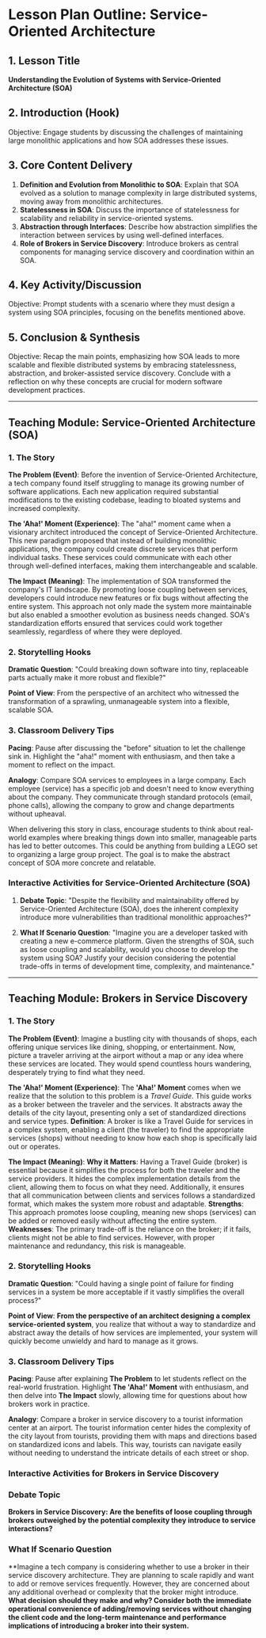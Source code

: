 # Lesson Plan Outline: Service-Oriented Architecture

## 1. Lesson Title
**Understanding the Evolution of Systems with Service-Oriented Architecture (SOA)**

## 2. Introduction (Hook)
Objective: Engage students by discussing the challenges of maintaining large monolithic applications and how SOA addresses these issues.

## 3. Core Content Delivery
1. **Definition and Evolution from Monolithic to SOA**: Explain that SOA evolved as a solution to manage complexity in large distributed systems, moving away from monolithic architectures.
2. **Statelessness in SOA**: Discuss the importance of statelessness for scalability and reliability in service-oriented systems.
3. **Abstraction through Interfaces**: Describe how abstraction simplifies the interaction between services by using well-defined interfaces.
4. **Role of Brokers in Service Discovery**: Introduce brokers as central components for managing service discovery and coordination within an SOA.

## 4. Key Activity/Discussion
Objective: Prompt students with a scenario where they must design a system using SOA principles, focusing on the benefits mentioned above.

## 5. Conclusion & Synthesis
Objective: Recap the main points, emphasizing how SOA leads to more scalable and flexible distributed systems by embracing statelessness, abstraction, and broker-assisted service discovery. Conclude with a reflection on why these concepts are crucial for modern software development practices.


---

## Teaching Module: Service-Oriented Architecture (SOA)
### 1. The Story

**The Problem (Event)**: Before the invention of Service-Oriented Architecture, a tech company found itself struggling to manage its growing number of software applications. Each new application required substantial modifications to the existing codebase, leading to bloated systems and increased complexity.

**The 'Aha!' Moment (Experience)**: The "aha!" moment came when a visionary architect introduced the concept of Service-Oriented Architecture. This new paradigm proposed that instead of building monolithic applications, the company could create discrete services that perform individual tasks. These services could communicate with each other through well-defined interfaces, making them interchangeable and scalable.

**The Impact (Meaning)**: The implementation of SOA transformed the company's IT landscape. By promoting loose coupling between services, developers could introduce new features or fix bugs without affecting the entire system. This approach not only made the system more maintainable but also enabled a smoother evolution as business needs changed. SOA's standardization efforts ensured that services could work together seamlessly, regardless of where they were deployed.

### 2. Storytelling Hooks

**Dramatic Question**: "Could breaking down software into tiny, replaceable parts actually make it more robust and flexible?"

**Point of View**: From the perspective of an architect who witnessed the transformation of a sprawling, unmanageable system into a flexible, scalable SOA.

### 3. Classroom Delivery Tips

**Pacing**: Pause after discussing the "before" situation to let the challenge sink in. Highlight the "aha!" moment with enthusiasm, and then take a moment to reflect on the impact.

**Analogy**: Compare SOA services to employees in a large company. Each employee (service) has a specific job and doesn't need to know everything about the company. They communicate through standard protocols (email, phone calls), allowing the company to grow and change departments without upheaval.

When delivering this story in class, encourage students to think about real-world examples where breaking things down into smaller, manageable parts has led to better outcomes. This could be anything from building a LEGO set to organizing a large group project. The goal is to make the abstract concept of SOA more concrete and relatable.

### Interactive Activities for Service-Oriented Architecture (SOA)
1. **Debate Topic**: "Despite the flexibility and maintainability offered by Service-Oriented Architecture (SOA), does the inherent complexity introduce more vulnerabilities than traditional monolithic approaches?"

2. **What If Scenario Question**: "Imagine you are a developer tasked with creating a new e-commerce platform. Given the strengths of SOA, such as loose coupling and scalability, would you choose to develop the system using SOA? Justify your decision considering the potential trade-offs in terms of development time, complexity, and maintenance."


---

## Teaching Module: Brokers in Service Discovery
### 1. The Story

**The Problem (Event)**: Imagine a bustling city with thousands of shops, each offering unique services like dining, shopping, or entertainment. Now, picture a traveler arriving at the airport without a map or any idea where these services are located. They would spend countless hours wandering, desperately trying to find what they need.

**The 'Aha!' Moment (Experience)**: The **'Aha!' Moment** comes when we realize that the solution to this problem is a *Travel Guide*. This guide works as a broker between the traveler and the services. It abstracts away the details of the city layout, presenting only a set of standardized directions and service types. **Definition**: A broker is like a Travel Guide for services in a complex system, enabling a client (the traveler) to find the appropriate services (shops) without needing to know how each shop is specifically laid out or operates.

**The Impact (Meaning)**: **Why it Matters**: Having a Travel Guide (broker) is essential because it simplifies the process for both the traveler and the service providers. It hides the complex implementation details from the client, allowing them to focus on what they need. Additionally, it ensures that all communication between clients and services follows a standardized format, which makes the system more robust and adaptable. **Strengths**: This approach promotes loose coupling, meaning new shops (services) can be added or removed easily without affecting the entire system. **Weaknesses**: The primary trade-off is the reliance on the broker; if it fails, clients might not be able to find services. However, with proper maintenance and redundancy, this risk is manageable.

### 2. Storytelling Hooks

**Dramatic Question**: "Could having a single point of failure for finding services in a system be more acceptable if it vastly simplifies the overall process?"

**Point of View**: **From the perspective of an architect designing a complex service-oriented system**, you realize that without a way to standardize and abstract away the details of how services are implemented, your system will quickly become unwieldy and hard to manage as it grows.

### 3. Classroom Delivery Tips

**Pacing**: Pause after explaining **The Problem** to let students reflect on the real-world frustration. Highlight **The 'Aha!' Moment** with enthusiasm, and then delve into **The Impact** slowly, allowing time for questions about how brokers work in practice.

**Analogy**: Compare a broker in service discovery to a tourist information center at an airport. The tourist information center hides the complexity of the city layout from tourists, providing them with maps and directions based on standardized icons and labels. This way, tourists can navigate easily without needing to understand the intricate details of each street or shop.

### Interactive Activities for Brokers in Service Discovery
### Debate Topic

**Brokers in Service Discovery: Are the benefits of loose coupling through brokers outweighed by the potential complexity they introduce to service interactions?**

### What If Scenario Question

**Imagine a tech company is considering whether to use a broker in their service discovery architecture. They are planning to scale rapidly and want to add or remove services frequently. However, they are concerned about any additional overhead or complexity that the broker might introduce. **What decision should they make and why? Consider both the immediate operational convenience of adding/removing services without changing the client code and the long-term maintenance and performance implications of introducing a broker into their system.**